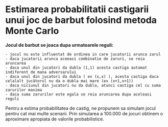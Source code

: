 # Estimarea probabilitatii castigarii unui joc de barbut folosind metoda Monte Carlo

__Jocul de barbut se joaca dupa urmatoarele reguli:__

	- jocul nu este influentat de ordinea in care jucatorii arunca zarul
	- daca jucatorii arunca aceeasi combinatie de zaruri, se reia aruncarea
	- daca unul din jucatori da dubla (1,1) acesta castiga automat indiferent de mana adversarului
	- daca unul din jucatori da dubla ( ex (x,x) ), acesta castiga daca celalalt jucătorul nu da o dubla mai mare (ex (x+1,x+1))
	- daca niciunul din jucatori nu da dubla, atunci castiga cel cu suma zarurilor maxima
	- daca suma zarurilor este egala se reia aruncarea dupa aceleasi reguli

Pentru a estima probabilitatea de castig, ne propunem sa simulam jocul pentru cat mai multe scenarii. Prin simularea a 100.000 de jocuri obtinem o aproximare apropiata de valorile probabilistice.

